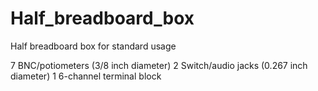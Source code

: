 # Half_breadboard_box

Half breadboard box for standard usage

7 BNC/potiometers (3/8 inch diameter)
2 Switch/audio jacks (0.267 inch diameter)
1 6-channel terminal block
